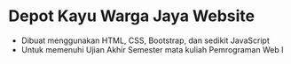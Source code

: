 # Depot Kayu Warga Jaya Website

- Dibuat menggunakan HTML, CSS, Bootstrap, dan sedikit JavaScript
- Untuk memenuhi Ujian Akhir Semester mata kuliah Pemrograman Web I
